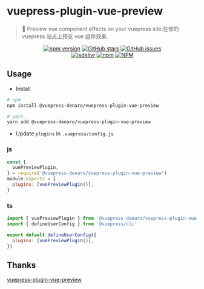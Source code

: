 # vuepress-plugin-vue-preview

> :tada: Preview vue component effects on your vuepress site.在你的 vuepress 站点上预览 vue 组件效果.

<p align="center">
  <a href="https://www.npmjs.com/package/@vuepress-denaro/vuepress-plugin-vue-preview" target="_blank"><img alt="npm version" src="https://img.shields.io/npm/v/@vuepress-denaro/vuepress-plugin-vue-preview"></a>
  <a href="https://github.com/denaro-org/vuepress-theme-denaro/stargazers" target="_blank"><img alt="GitHub stars" src="https://img.shields.io/github/stars/denaro-org/v-charts2"></a>
  <a href="https://github.com/denaro-org/vuepress-theme-denaro/issues" target="_blank"><img alt="GitHub issues" src="https://img.shields.io/github/issues/denaro-org/v-charts2"></a>
  <br />
  <a href="https://www.jsdelivr.com/package/npm/@vuepress-denaro/vuepress-plugin-vue-preview" target="_blank"><img alt="jsdelivr" src="https://data.jsdelivr.com/v1/package/npm/@vuepress-denaro/vuepress-plugin-vue-preview/badge"></a>
  <a href="https://www.npmjs.com/package/@vuepress-denaro/vuepress-plugin-vue-preview" target="_blank"><img alt="npm" src="https://img.shields.io/node/v/@vuepress-denaro/vuepress-plugin-vue-preview"></a>
  <a href="https://github.com/denaro-org/vuepress-theme-denaro/blob/main/LICENSE" target="_blank"><img alt="NPM" src="https://img.shields.io/npm/l/@vuepress-denaro/vuepress-plugin-vue-preview"></a>
</p>

## Usage

- Install

```bash
# npm
npm install @vuepress-denaro/vuepress-plugin-vue-preview

# yarn
yarn add @vuepress-denaro/vuepress-plugin-vue-preview
```

- Update `plugins` in `.vuepress/config.js`

### js

```javascript
const {
  vuePreviewPlugin,
} = require('@vuepress-denaro/vuepress-plugin-vue-preview')
module.exports = {
  plugins: [vuePreviewPlugin()],
}
```

### ts

```javascript
import { vuePreviewPlugin } from '@vuepress-denaro/vuepress-plugin-vue-preview'
import { defineUserConfig } from '@vuepress/cli'

export default defineUserConfig({
  plugins: [vuePreviewPlugin()],
})
```

## Thanks

[vuepress-plugin-vue-preview](https://github.com/vuepress-reco/vuepress-theme-reco/tree/main/packages/%40vuepress-reco/plugin-vue-preview)
